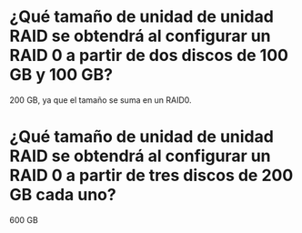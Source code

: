 # ¿Qué tamaño de unidad de unidad RAID se obtendrá al configurar un RAID 0 a partir de dos discos de 100 GB y 100 GB?

200 GB, ya que el tamaño se suma en un RAID0.

# ¿Qué tamaño de unidad de unidad RAID se obtendrá al configurar un RAID 0 a partir de tres discos de 200 GB cada uno?

600 GB
